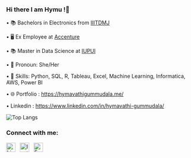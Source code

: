 ### Hi there I am Hymu !👋

• 📚 Bachelors in Electronics from [IIITDMJ](https://www.iiitdmj.ac.in/ )

• 🖥️ Ex Employee at [Accenture](https://www.accenture.com/us-en)

• 📚 Master in Data Science at [IUPUI](https://www.iupui.edu/index.html)

• 👧 Pronoun: She/Her

• 🔧 Skills: Python, SQL, R, Tableau, Excel, Machine Learning, Informatica, AWS, Power BI

• 🌐 Portfolio : https://hymavathigummudala.me/

• Linkedin : https://www.linkedin.com/in/hymavathi-gummudala/

![Top Langs](https://github-readme-stats.vercel.app/api/top-langs/?username=HymavathiG2712&layout=compact)

### Connect with me:
[<img src="https://cdn2.iconfinder.com/data/icons/social-media-with-original-colors/256/icon-linkedin.png" alt="LinkedIn" width="25">](https://www.linkedin.com/in/hymavathi-gummudala/) &nbsp;
[<img src="https://ouch-cdn2.icons8.com/_US60I188UuoRurpJ9lfFmfp5baT-Gtp3bghSn-AOL8/rs:fit:456:456/czM6Ly9pY29uczgu/b3VjaC1wcm9kLmFz/c2V0cy9wbmcvOTI0/L2NjYjgwMjlkLWZh/NWMtNDU5Yy05YjBk/LWI0Yzg2MzI3Zjc0/Mi5wbmc.png" alt="Instagram" width="25">](https://www.instagram.com/hymuu_gummudala/) &nbsp;
[<img src="https://img.freepik.com/premium-vector/blue-social-media-logo_197792-1759.jpg" alt="Facebook" width="25">](https://www.facebook.com/HymuGummudala/)



<!-- [![Anurag's GitHub stats](https://github-readme-stats.vercel.app/api?username=HymavathiG2712)](https://github.com/HymavathiG2712/github-readme-stats)-->


<!-- [![Top Langs](https://github-readme-stats.vercel.app/api/top-langs/?username=HymavathiG2712)](https://github.com/HymavathiG2712/github-readme-stats)-->

